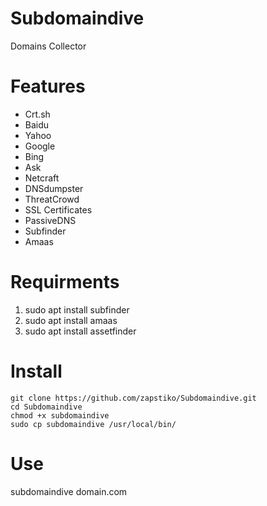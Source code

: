 # Subdomaindive
Domains Collector 

# Features 
*  Crt.sh
*  Baidu
*  Yahoo
*  Google
*  Bing
*  Ask
*  Netcraft
*  DNSdumpster
*  ThreatCrowd
*  SSL Certificates
*  PassiveDNS
*  Subfinder
*  Amaas


# Requirments 
1. sudo apt install subfinder
2. sudo apt install amaas
3. sudo apt install assetfinder

# Install

```
git clone https://github.com/zapstiko/Subdomaindive.git
cd Subdomaindive
chmod +x subdomaindive
sudo cp subdomaindive /usr/local/bin/
```

# Use 
subdomaindive domain.com

